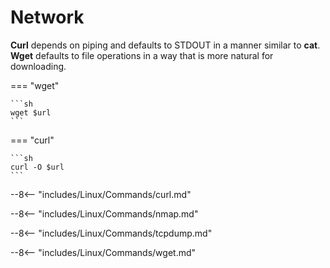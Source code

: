 # Network

**Curl** depends on piping and defaults to STDOUT in a manner similar to **cat**.
**Wget** defaults to file operations in a way that is more natural for downloading.

=== "wget"

    ```sh
    wget $url
    ```

=== "curl"

    ```sh
    curl -O $url 
    ```


--8<-- "includes/Linux/Commands/curl.md"

--8<-- "includes/Linux/Commands/nmap.md"

--8<-- "includes/Linux/Commands/tcpdump.md"

--8<-- "includes/Linux/Commands/wget.md"

